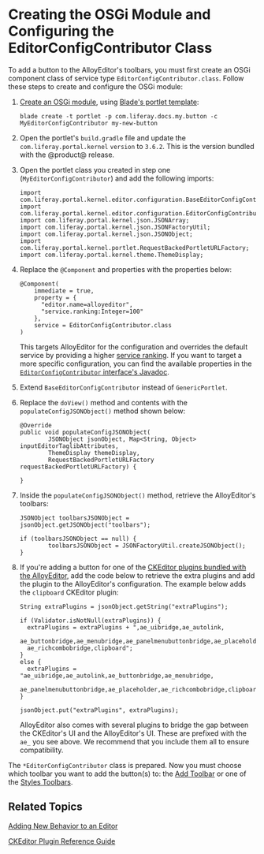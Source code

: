 # Creating the OSGi Module and Configuring the EditorConfigContributor Class [](id=creating-the-osgi-module-and-configuring-the-editorconfigcontributor)

To add a button to the AlloyEditor's toolbars, you must first create an OSGi 
component class of service type `EditorConfigContributor.class`. Follow these 
steps to create and configure the OSGi module:

1.  [Create an OSGi module](/develop/tutorials/-/knowledge_base/7-1/starting-module-development#creating-a-module), 
    using 
    [Blade's portlet template](/develop/reference/-/knowledge_base/7-1/using-the-portlet-template):

        blade create -t portlet -p com.liferay.docs.my.button -c 
        MyEditorConfigContributor my-new-button

2.  Open the portlet's `build.gradle` file and update the 
    `com.liferay.portal.kernel` `version` to `3.6.2`. This is the version 
    bundled with the @product@ release.

3.  Open the portlet class you created in step one (`MyEditorConfigContributor`) 
    and add the following imports:
    
        import com.liferay.portal.kernel.editor.configuration.BaseEditorConfigContributor;
        import com.liferay.portal.kernel.editor.configuration.EditorConfigContributor;
        import com.liferay.portal.kernel.json.JSONArray;
        import com.liferay.portal.kernel.json.JSONFactoryUtil;
        import com.liferay.portal.kernel.json.JSONObject;
        import com.liferay.portal.kernel.portlet.RequestBackedPortletURLFactory;
        import com.liferay.portal.kernel.theme.ThemeDisplay;

4.  Replace the `@Component` and properties with the properties below:

        @Component(
            immediate = true,
            property = {
              "editor.name=alloyeditor",
              "service.ranking:Integer=100"
            },
            service = EditorConfigContributor.class  
        )

    This targets AlloyEditor for the configuration and overrides the default 
    service by providing a higher 
    [service ranking](/develop/tutorials/-/knowledge_base/7-1/fundamentals#services). 
    If you want to target a more specific configuration, you can find the 
    available properties in the 
    [`EditorConfigContributor` interface's Javadoc](https://docs.liferay.com/ce/portal/7.1-latest/javadocs/portal-kernel/com/liferay/portal/kernel/editor/configuration/EditorConfigContributor.html).

5.  Extend `BaseEditorConfigContributor` instead of `GenericPortlet`.

6.  Replace the `doView()` method and contents with the 
    `populateConfigJSONObject()` method shown below:
    
        @Override
        public void populateConfigJSONObject(
				JSONObject jsonObject, Map<String, Object> inputEditorTaglibAttributes,
				ThemeDisplay themeDisplay,
				RequestBackedPortletURLFactory requestBackedPortletURLFactory) {

        }

7.  Inside the `populateConfigJSONObject()` method, retrieve the AlloyEditor's 
    toolbars: 

        JSONObject toolbarsJSONObject = jsonObject.getJSONObject("toolbars");

        if (toolbarsJSONObject == null) {
                toolbarsJSONObject = JSONFactoryUtil.createJSONObject();
        }
 
8.  If you're adding a button for one of the 
    [CKEditor plugins bundled with the AlloyEditor](/develop/reference/-/knowledge_base/7-1/ckeditor-plugin-reference-guide), 
    add the code below to retrieve the extra plugins and add the plugin to the 
    AlloyEditor's configuration. The example below adds the `clipboard` CKEditor 
    plugin:
    
        String extraPlugins = jsonObject.getString("extraPlugins");

        if (Validator.isNotNull(extraPlugins)) {
          extraPlugins = extraPlugins + ",ae_uibridge,ae_autolink,
          ae_buttonbridge,ae_menubridge,ae_panelmenubuttonbridge,ae_placeholder,
          ae_richcombobridge,clipboard";
        }
        else {
          extraPlugins = "ae_uibridge,ae_autolink,ae_buttonbridge,ae_menubridge,
          ae_panelmenubuttonbridge,ae_placeholder,ae_richcombobridge,clipboard";
        }

        jsonObject.put("extraPlugins", extraPlugins);
 
    AlloyEditor also comes with several plugins to bridge the gap between the
    CKEditor's UI and the AlloyEditor's UI. These are prefixed with the `ae_`
    you see above. We recommend that you include them all to ensure
    compatibility. 

The `*EditorConfigContributor` class is prepared. Now you must choose which 
toolbar you want to add the button(s) to: the 
[Add Toolbar](/develop/tutorials/-/knowledge_base/7-1/adding-a-button-to-the-add-toolbar) 
or one of the 
[Styles Toolbars](/develop/tutorials/-/knowledge_base/7-1/adding-a-button-to-a-styles-toolbar). 

## Related Topics [](id=related-topics)

[Adding New Behavior to an Editor](/develop/tutorials/-/knowledge_base/7-1/adding-new-behavior-to-an-editor)

[CKEditor Plugin Reference Guide](/develop/reference/-/knowledge_base/7-1/ckeditor-plugin-reference-guide)
